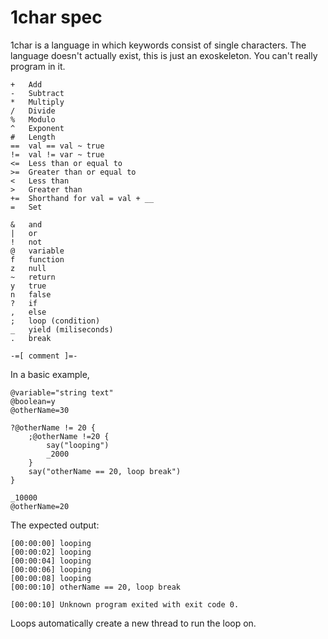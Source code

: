 # 1char spec
1char is a language in which keywords consist of single characters. The language doesn't actually exist, this is just an exoskeleton. You can't really program in it.

	+	Add
	-	Subtract
	*	Multiply
	/	Divide
	%	Modulo
	^	Exponent
	#	Length
	==	val == val ~ true
	!=	val != var ~ true
	<=	Less than or equal to
	>=	Greater than or equal to
	<	Less than
	>	Greater than
	+=	Shorthand for val = val + __
	=	Set
	
	&	and
	|	or
	!	not
	@	variable
	f	function
	z	null
	~	return
	y	true
	n	false
	?	if
	,	else
	;	loop (condition)
	_	yield (miliseconds)
	.	break
	
	-=[ comment ]=-

In a basic example,

	@variable="string text"
	@boolean=y
	@otherName=30
	
	?@otherName != 20 {
		;@otherName !=20 {
			say("looping")
			_2000
		}
		say("otherName == 20, loop break")
	}
	
	_10000
	@otherName=20

The expected output:

	[00:00:00] looping
	[00:00:02] looping
	[00:00:04] looping
	[00:00:06] looping
	[00:00:08] looping
	[00:00:10] otherName == 20, loop break
	
	[00:00:10] Unknown program exited with exit code 0.

Loops automatically create a new thread to run the loop on.
